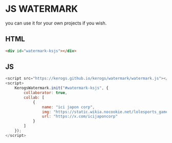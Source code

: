 # JS WATERMARK
you can use it for your own projects if you wish.

## HTML
```html
<div id="watermark-ksjs"></div>
```

## JS
```js
<script src="https://kerogs.github.io/kerogs/watermark/watermark.js"></script>
<script>
    KerogsWatermark.init("#watermark-ksjs", {
        collaborator: true,
        collab: [
            {
                name: "ici japon corp",
                img: "https://static.wikia.nocookie.net/lolesports_gamepedia_en/images/7/7a/Ici_Japon_Corp._Esportlogo_square.png",
                url: "https://x.com/icijaponcorp"
            }
        ]
    });
</script>
```